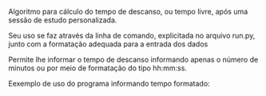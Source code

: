 Algoritmo para cálculo do tempo de descanso, ou tempo livre, após uma sessão de estudo personalizada.

Seu uso se faz através da linha de comando, explicitada no arquivo run.py, junto com a formatação adequada para a entrada dos dados

Permite lhe informar o tempo de descanso informando apenas o número de minutos ou por meio de formatação do tipo hh:mm:ss.

Eexemplo de uso do programa informando tempo formatado:

